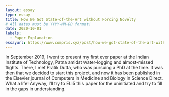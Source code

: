 ```yaml
---
layout: essay
type: essay
title: How We Got State-of-the-Art without Forcing Novelty
# All dates must be YYYY-MM-DD format!
date: 2020-10-01
labels:
  - Paper Explanation
essayurl: https://www.compris.xyz/post/how-we-got-state-of-the-art-without-forcing-novelty
---
```


In September 2019, I went to present my first ever paper at the Indian Institute of Technology, Patna amidst water-logging and almost-missed flights. There, I met Pratik Dutta, who was pursuing a PhD at the time. It was then that we decided to start this project, and now it has been published in the Elsevier journal of Computers in Medicine and Biology in Science Direct. What a life! Anyway, I’ll try to ELI5 this paper for the uninitiated and try to fill in the gaps in understanding.
